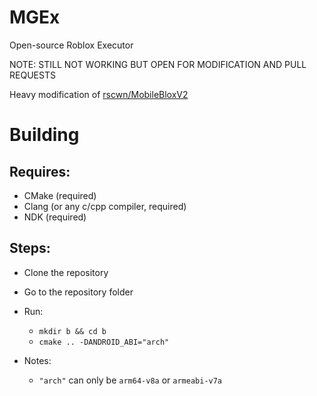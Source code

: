 # MGEx
Open-source Roblox Executor

NOTE: STILL NOT WORKING BUT OPEN FOR MODIFICATION AND PULL REQUESTS

Heavy modification of [rscwn/MobileBloxV2](https://github.com/ironleon888/MobileBloxV2)

# Building

## Requires:
- CMake (required)
- Clang (or any c/cpp compiler, required)
- NDK (required)

## Steps:
- Clone the repository
- Go to the repository folder
- Run:
  - `mkdir b && cd b`
  - `cmake .. -DANDROID_ABI="arch"`

- Notes:
  - `"arch"` can only be `arm64-v8a` or `armeabi-v7a`
